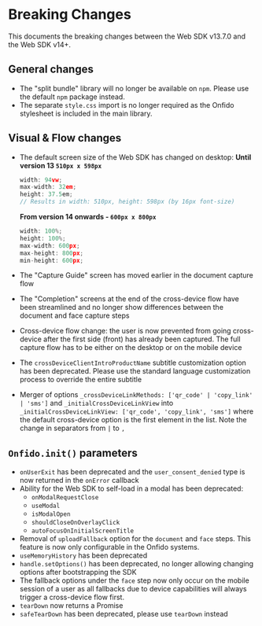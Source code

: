 # Breaking Changes

This documents the breaking changes between the Web SDK v13.7.0 and the Web SDK v14+.

## General changes

- The "split bundle" library will no longer be available on `npm`. Please use the default `npm` package instead.
- The separate `style.css` import is no longer required as the Onfido stylesheet is included in the main library.

## Visual & Flow changes

- The default screen size of the Web SDK has changed on desktop:
  **Until version 13 `510px x 598px`**

  ```javascript
  width: 94vw;
  max-width: 32em;
  height: 37.5em;
  // Results in width: 510px, height: 598px (by 16px font-size)
  ```

  **From version 14 onwards - `600px x 800px`**

  ```javascript
  width: 100%;
  height: 100%;
  max-width: 600px;
  max-height: 800px;
  min-height: 600px;
  ```

- The "Capture Guide" screen has moved earlier in the document capture flow
- The "Completion" screens at the end of the cross-device flow have been streamlined and no longer show differences between the document and face capture steps
- Cross-device flow change: the user is now prevented from going cross-device after the first side (front) has already been captured. The full capture flow has to be either on the desktop or on the mobile device
- The `crossDeviceClientIntroProductName` subtitle customization option has been deprecated. Please use the standard language customization process to override the entire subtitle
- Merger of options `_crossDeviceLinkMethods: ['qr_code' | 'copy_link' | 'sms']` and `_initialCrossDeviceLinkView` into `_initialCrossDeviceLinkView: ['qr_code', 'copy_link', 'sms']` where the default cross-device option is the first element in the list. Note the change in separators from `|` to `,`

## `Onfido.init()` parameters

- `onUserExit` has been deprecated and the `user_consent_denied` type is now returned in the `onError` callback
- Ability for the Web SDK to self-load in a modal has been deprecated:
  - `onModalRequestClose`
  - `useModal`
  - `isModalOpen`
  - `shouldCloseOnOverlayClick`
  - `autoFocusOnInitialScreenTitle`
- Removal of `uploadFallback` option for the `document` and `face` steps. This feature is now only configurable in the Onfido systems.
- `useMemoryHistory` has been deprecated
- `handle.setOptions()` has been deprecated, no longer allowing changing options after bootstrapping the SDK
- The fallback options under the `face` step now only occur on the mobile session of a user as all fallbacks due to device capabilities will always trigger a cross-device flow first.
- `tearDown` now returns a Promise
- `safeTearDown` has been deprecated, please use `tearDown` instead  

